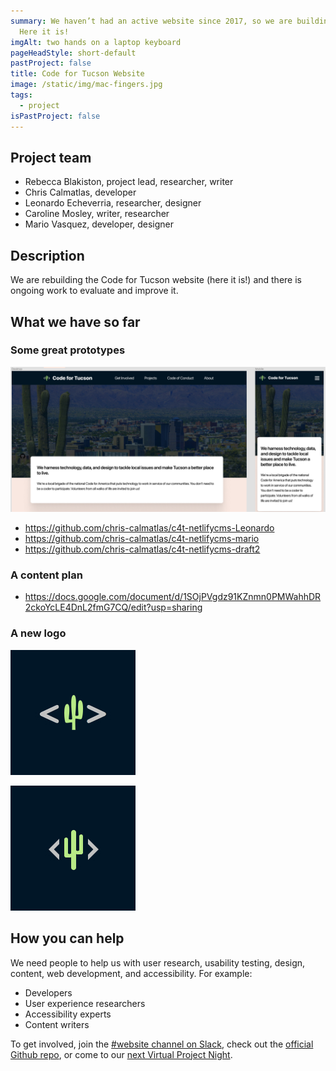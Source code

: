 ```yaml
---
summary: We haven’t had an active website since 2017, so we are building one!
  Here it is!
imgAlt: two hands on a laptop keyboard
pageHeadStyle: short-default
pastProject: false
title: Code for Tucson Website
image: /static/img/mac-fingers.jpg
tags:
  - project
isPastProject: false
---
```

## Project team

* Rebecca Blakiston, project lead, researcher, writer
* Chris Calmatlas, developer
* Leonardo Echeverria, researcher, designer
* Caroline Mosley, writer, researcher
* Mario Vasquez, developer, designer

## Description

We are rebuilding the Code for Tucson website (here it is!) and there is ongoing work to evaluate and improve it.

## What we have so far

### Some great prototypes

![Early design of this website with a desktop and mobile view side by side](/static/img/prototypes.jpg)

* <https://github.com/chris-calmatlas/c4t-netlifycms-Leonardo>
* <https://github.com/chris-calmatlas/c4t-netlifycms-mario>
* <https://github.com/chris-calmatlas/c4t-netlifycms-draft2>

### A content plan

* <https://docs.google.com/document/d/1SOjPVgdz91KZnmn0PMWahhDR2ckoYcLE4DnL2fmG7CQ/edit?usp=sharing>

### A new logo

<div class="container horizontal">

![A green cactus with slightly wavy edges. A gray < on it's left and a > on it's right.](/static/img/original-logo.jpg)

![A green cactus with straight edges. A gray < on it's left and a > on it's right.](/static/img/new-logo.jpg)

</div>

## How you can help

We need people to help us with user research, usability testing, design, content, web development, and accessibility. For example:

* Developers
* User experience researchers
* Accessibility experts
* Content writers

To get involved, join the [\#website channel on Slack](https://codefortucson.slack.com/archives/C09AARA9M), check out the [official Github repo](https://github.com/CodeForTucson/), or come to our [next Virtual Project Night](https://www.meetup.com/Code-for-Tucson/events/calendar/).